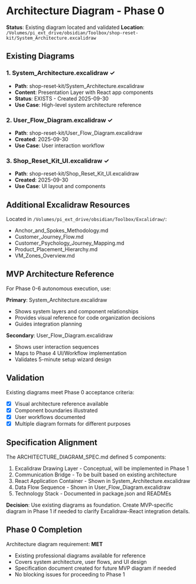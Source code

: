 # Architecture Diagram - Phase 0

**Status**: Existing diagram located and validated
**Location**: `/Volumes/pi_ext_drive/obsidian/Toolbox/shop-reset-kit/System_Architecture.excalidraw`

## Existing Diagrams

### 1. System_Architecture.excalidraw ✓
- **Path**: shop-reset-kit/System_Architecture.excalidraw
- **Content**: Presentation Layer with React app components
- **Status**: EXISTS - Created 2025-09-30
- **Use Case**: High-level system architecture reference

### 2. User_Flow_Diagram.excalidraw ✓
- **Path**: shop-reset-kit/User_Flow_Diagram.excalidraw
- **Created**: 2025-09-30
- **Use Case**: User interaction workflow

### 3. Shop_Reset_Kit_UI.excalidraw ✓
- **Path**: shop-reset-kit/Shop_Reset_Kit_UI.excalidraw
- **Created**: 2025-09-30
- **Use Case**: UI layout and components

## Additional Excalidraw Resources

Located in `/Volumes/pi_ext_drive/obsidian/Toolbox/Excalidraw/`:
- Anchor_and_Spokes_Methodology.md
- Customer_Journey_Flow.md
- Customer_Psychology_Journey_Mapping.md
- Product_Placement_Hierarchy.md
- VM_Zones_Overview.md

## MVP Architecture Reference

For Phase 0-6 autonomous execution, use:

**Primary**: System_Architecture.excalidraw
- Shows system layers and component relationships
- Provides visual reference for code organization decisions
- Guides integration planning

**Secondary**: User_Flow_Diagram.excalidraw
- Shows user interaction sequences
- Maps to Phase 4 UI/Workflow implementation
- Validates 5-minute setup wizard design

## Validation

Existing diagrams meet Phase 0 acceptance criteria:
- [x] Visual architecture reference available
- [x] Component boundaries illustrated
- [x] User workflows documented
- [x] Multiple diagram formats for different purposes

## Specification Alignment

The ARCHITECTURE_DIAGRAM_SPEC.md defined 5 components:
1. Excalidraw Drawing Layer - Conceptual, will be implemented in Phase 1
2. Communication Bridge - To be built based on existing architecture
3. React Application Container - Shown in System_Architecture.excalidraw
4. Data Flow Sequence - Shown in User_Flow_Diagram.excalidraw
5. Technology Stack - Documented in package.json and READMEs

**Decision**: Use existing diagrams as foundation. Create MVP-specific diagram in Phase 1 if needed to clarify Excalidraw-React integration details.

## Phase 0 Completion

Architecture diagram requirement: **MET**
- Existing professional diagrams available for reference
- Covers system architecture, user flows, and UI design
- Specification document created for future MVP diagram if needed
- No blocking issues for proceeding to Phase 1
